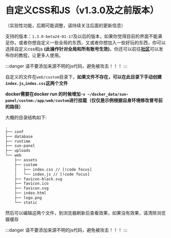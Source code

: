 # 自定义CSS和JS（v1.3.0及之前版本）

（实验性功能，后期可能调整，请持续关注后面的更新信息）

支持的版本：`1.3.0-beta24-01-17`及以后的版本，如果你觉得目前的界面不能满足你，或者你想自定义一些全局的东西，又或者你想加入一些好玩的东西，你可以选择自定义css和js **(此操作针对全局和所有账号生效)**。你还可以前往[**社区**](https://github.com/hslr-s/sun-panel/discussions)可以发布你的教程，让更多人使用。

:::danger 
请不要添加来源不明的js代码，避免被攻击！！！
:::

自定义的文件在`web/custom`目录下，**如果文件不存在，可以在此目录下手动创建`index.js`,`index.css`这两个文件**

<div class="tip custom-block">

**docker需要在docker run 的时候增加`-v ~/docker_data/sun-panel/custom:/app/web/custom`进行挂载（仅仅是示例根据自身环境修改冒号前的路径）**

</div>


大概的目录结构如下:
```txt {10-11}
.
├── conf
├── database
├── runtime
├── sun-panel
├── uploads
└── web
    ├── assets
    ├── custom
    │   ├── index.css // [!code focus]
    │   └── index.js // [!code focus]
    ├── favicon-black.svg
    ├── favicon.ico
    ├── favicon.svg
    ├── index.html
    ├── logo.png
    └── static
```

然后可以编辑这两个文件，到浏览器刷新后查看效果，如果没有效果，请清除浏览器缓存

:::danger 
请不要添加来源不明的js代码，避免被攻击！！！
:::